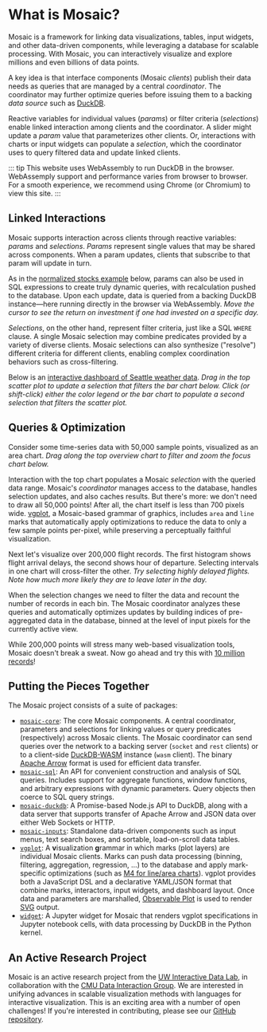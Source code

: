 <script setup>
  import { reset } from '@uwdata/vgplot';
  reset();
</script>

# What is Mosaic?

Mosaic is a framework for linking data visualizations, tables, input widgets, and other data-driven components, while leveraging a database for scalable processing. With Mosaic, you can interactively visualize and explore millions and even billions of data points.

A key idea is that interface components (Mosaic _clients_) publish their data needs as queries that are managed by a central _coordinator_. The coordinator may further optimize queries before issuing them to a backing _data source_ such as [DuckDB](/duckdb/).

Reactive variables for individual values (_params_) or filter criteria (_selections_) enable linked interaction among clients and the coordinator. A slider might update a _param_ value that parameterizes other clients. Or, interactions with charts or input widgets can populate a _selection_, which the coordinator uses to query filtered data and update linked clients.

::: tip
This website uses WebAssembly to run DuckDB in the browser. WebAssemply support and performance varies from browser to browser. For a smooth experience, we recommend using Chrome (or Chromium) to view this site.
:::

## Linked Interactions

Mosaic supports interaction across clients through reactive variables: _params_ and _selections_.
_Params_ represent single values that may be shared across components. When a param updates, clients that subscribe to that param will update in turn.

As in the [normalized stocks example](/examples/normalize) below, params can also be used in SQL expressions to create truly dynamic queries, with recalculation pushed to the database.
Upon each update, data is queried from a backing DuckDB instance—here running directly in the browser via WebAssembly.
_Move the cursor to see the return on investment if one had invested on a specific day._

<Example spec="/specs/yaml/normalize.yaml" />

_Selections_, on the other hand, represent filter criteria, just like a SQL `WHERE` clause.
A single Mosaic selection may combine predicates provided by a variety of diverse clients.
Mosaic selections can also synthesize ("resolve") different criteria for different clients, enabling complex coordination behaviors such as cross-filtering.

Below is an [interactive dashboard of Seattle weather data](/examples/weather).
_Drag in the top scatter plot to update a selection that filters the bar chart below. Click (or shift-click) either the color legend or the bar chart to populate a second selection that filters the scatter plot._

<Example spec="/specs/yaml/weather.yaml" />

## Queries & Optimization

Consider some time-series data with 50,000 sample points, visualized as an area chart. _Drag along the top overview chart to filter and zoom the focus chart below._

<Example spec="/specs/yaml/overview-detail.yaml" />

Interaction with the top chart populates a Mosaic _selection_ with the queried data range. Mosaic's _coordinator_ manages access to the database, handles selection updates, and also caches results.
But there's more: we don't need to draw all 50,000 points! After all, the chart itself is less than 700 pixels wide. [vgplot](/vgplot/), a Mosaic-based grammar of graphics, includes `area` and `line` marks that automatically apply optimizations to reduce the data to only a few sample points per-pixel, while preserving a perceptually faithful visualization.

Next let's visualize over 200,000 flight records. The first histogram shows flight arrival delays, the second shows hour of departure. Selecting intervals in one chart will cross-filter the other. _Try selecting highly delayed flights. Note how much more likely they are to leave later in the day._

<Example spec="/specs/yaml/crossfilter.yaml" />

When the selection changes we need to filter the data and recount the number of records in each bin. The Mosaic coordinator analyzes these queries and automatically optimizes updates by building indices of pre-aggregated data in the database, binned at the level of input pixels for the currently active view.

While 200,000 points will stress many web-based visualization tools, Mosaic doesn't break a sweat. Now go ahead and try this with [10 million records](/examples/flights-10m)!

## Putting the Pieces Together

The Mosaic project consists of a suite of packages:

- [`mosaic-core`](/core/):
  The core Mosaic components.
  A central coordinator, parameters and selections for linking values or query predicates (respectively) across Mosaic clients. The Mosaic coordinator can send queries over the network to a backing server (`socket` and `rest` clients) or to a client-side [DuckDB-WASM](https://duckdb.org/2021/10/29/duckdb-wasm.html) instance (`wasm` client). The binary [Apache Arrow](https://arrow.apache.org/) format is used for efficient data transfer.
- [`mosaic-sql`](/sql/):
  An API for convenient construction and analysis of SQL queries.
  Includes support for aggregate functions, window functions, and arbitrary expressions with dynamic parameters. Query objects then coerce to SQL query strings.
- [`mosaic-duckdb`](/duckdb/):
  A Promise-based Node.js API to DuckDB, along with a data server that supports transfer of Apache Arrow and JSON data over either Web Sockets or HTTP.
- [`mosaic-inputs`](/inputs/): Standalone data-driven components such as input menus, text search boxes, and sortable, load-on-scroll data tables.
- [`vgplot`](/vgplot/): A **v**isualization **g**rammar in which marks (plot layers) are individual Mosaic clients.
  Marks can push data processing (binning, filtering, aggregation, regression, ...) to the database and apply mark-specific optimizations (such as [M4 for line/area charts](https://observablehq.com/@uwdata/m4-scalable-time-series-visualization)).
  vgplot provides both a JavaScript DSL and a declarative YAML/JSON format that combine marks, interactors, input widgets, and dashboard layout.
  Once data and parameters are marshalled, [Observable Plot](https://observablehq.com/plot) is used to render [SVG](https://developer.mozilla.org/en-US/docs/Web/SVG) output.
- [`widget`](/jupyter/):
  A Jupyter widget for Mosaic that renders vgplot specifications in Jupyter notebook cells, with data processing by DuckDB in the Python kernel.

## An Active Research Project

Mosaic is an active research project from the [UW Interactive Data Lab](https://idl.cs.washington.edu/), in collaboration with the [CMU Data Interaction Group](https://dig.cmu.edu/).
We are interested in unifying advances in scalable visualization methods with languages for interactive visualization.
This is an exciting area with a number of open challenges!
If you're interested in contributing, please see our [GitHub repository](https://github.com/uwdata/mosaic).
